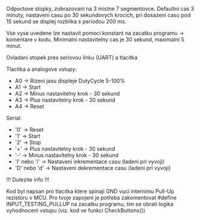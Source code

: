 Odpoctove stopky, zobrazovani na 3 mistne 7 segmentovce.
Defaultni cas 3 minuty, nastaveni casu po 30 sekundovych krocich, pri dosazeni casu pod 15 sekund se displej rozblika s periodou 200 ms.

Vse vyse uvedene lze nastavit pomoci konstant na zacatku programu -> komentare v kodu.
Minimalni nastavitelny cas je 30 sekund, maximalni 5 minut.

Ovladani stopek pres seriovou linku (UART) a tlacitka

Tlacitka a analogove vstupy:
- A0 -> Rizeni jasu displeje DutyCycle 5-100%
- A1 -> Start
- A2 -> Minus nastavitelny krok - 30 sekund
- A3 -> Plus nastavitelny krok - 30 sekund
- A4 -> Reset

Serial:
- '0' -> Reset
- '1' -> Start
- '2' -> Stop
- '+' -> Plus nastavitelny krok - 30 sekund
- '-' -> Minus nastavitelny krok - 30 sekund
- 'I' nebo 'i' -> Nastaveni inkrementace casu (ladeni pri vyvoji)
- 'D' nebo 'd' -> Nastaveni dekrementace casu (ladeni pri vyvoji)

!!! Dulezite info !!!

Kod byl napsan pro tlacitka ktere spinaji GND vuci internimu Pull-Up rezistoru v MCU.
Pro tvoje zapojeni je potřeba zakomentovat #define INPUT_TESTING_PULLUP na zacatku programu, tim se obrati logika vyhodnoceni vstupu (viz. kod ve funkci CheckButtons())
